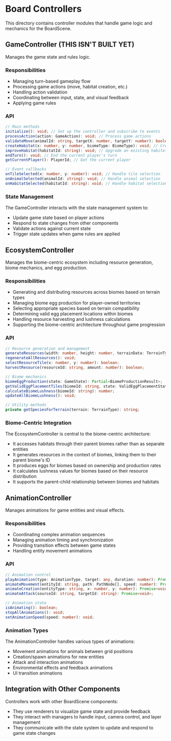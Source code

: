 # Board Controllers

This directory contains controller modules that handle game logic and mechanics for the BoardScene.

## GameController (THIS ISN'T BUILT YET)

Manages the game state and rules logic.

### Responsibilities

- Managing turn-based gameplay flow
- Processing game actions (move, habitat creation, etc.)
- Handling action validation
- Coordinating between input, state, and visual feedback
- Applying game rules

### API

```typescript
// Main methods
initialize(): void; // Set up the controller and subscribe to events
processAction(action: GameAction): void; // Process game actions
validateMove(animalId: string, targetX: number, targetY: number): boolean; // Validate animal movement
createHabitat(x: number, y: number, biomeType: BiomeType): void; // Create a new habitat
improveHabitat(habitatId: string): void; // Upgrade an existing habitat
endTurn(): void; // End the current player's turn
getCurrentPlayer(): PlayerId; // Get the current player

// Event callbacks
onTileSelected(x: number, y: number): void; // Handle tile selection
onAnimalSelected(animalId: string): void; // Handle animal selection
onHabitatSelected(habitatId: string): void; // Handle habitat selection
```

### State Management

The GameController interacts with the state management system to:
- Update game state based on player actions
- Respond to state changes from other components
- Validate actions against current state
- Trigger state updates when game rules are applied

## EcosystemController

Manages the biome-centric ecosystem including resource generation, biome mechanics, and egg production.

### Responsibilities

- Generating and distributing resources across biomes based on terrain types
- Managing biome egg production for player-owned territories
- Selecting appropriate species based on terrain compatibility
- Determining valid egg placement locations within biomes
- Handling resource harvesting and lushness calculations
- Supporting the biome-centric architecture throughout game progression

### API

```typescript
// Resource generation and management
generateResources(width: number, height: number, terrainData: TerrainType[][]): Resource[];
regenerateAllResources(): void;
selectResourceTile(x: number, y: number): boolean;
harvestResource(resourceId: string, amount: number): boolean;

// Biome mechanics
biomeEggProduction(state: GameState): Partial<BiomeProductionResult>;
getValidEggPlacementTiles(biomeId: string, state: ValidEggPlacementState): Coordinate[];
calculateBiomeLushness(biomeId: string): number;
updateAllBiomeLushness(): void;

// Utility methods
private getSpeciesForTerrain(terrain: TerrainType): string;
```

### Biome-Centric Integration

The EcosystemController is central to the biome-centric architecture:
- It accesses habitats through their parent biomes rather than as separate entities
- It generates resources in the context of biomes, linking them to their parent biome's ID
- It produces eggs for biomes based on ownership and production rates
- It calculates lushness values for biomes based on their resource distribution
- It supports the parent-child relationship between biomes and habitats

## AnimationController

Manages animations for game entities and visual effects.

### Responsibilities

- Coordinating complex animation sequences
- Managing animation timing and synchronization
- Providing transition effects between game states
- Handling entity movement animations

### API

```typescript
// Animation control
playAnimation(type: AnimationType, target: any, duration: number): Promise<void>;
animateMovement(entityId: string, path: PathNode[], speed: number): Promise<void>;
animateCreation(entityType: string, x: number, y: number): Promise<void>;
animateAttack(sourceId: string, targetId: string): Promise<void>;

// Animation state
isAnimating(): boolean;
stopAllAnimations(): void;
setAnimationSpeed(speed: number): void;
```

### Animation Types

The AnimationController handles various types of animations:
- Movement animations for animals between grid positions
- Creation/spawn animations for new entities
- Attack and interaction animations
- Environmental effects and feedback animations
- UI transition animations

## Integration with Other Components

Controllers work with other BoardScene components:
- They use renderers to visualize game state and provide feedback
- They interact with managers to handle input, camera control, and layer management
- They communicate with the state system to update and respond to game state changes 